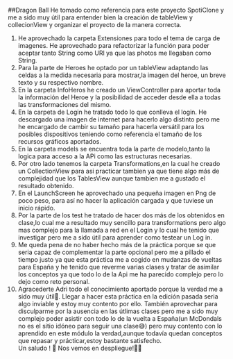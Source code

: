##Dragon Ball 
He tomado como referencia para este proyecto SpotiClone y me a sido muy útil para entender bien la creación de tableView y collecionView y organizar el proyecto de la manera correcta.  
1. He aprovechado la carpeta Extensiones para todo el tema de carga de imagenes. He aprovechado para refactorizar la función para poder aceptar tanto String como URl ya que las photos me llegaban como String.  
2. Para la parte de Heroes he optado por un tableView adaptando las celdas a la medida necesaria para mostrar,la imagen del heroe, un breve texto y su respectivo nombre.  
3. En la carpeta InfoHeros he creado un ViewController para aportar toda la información del Heroe y la posibilidad de acceder desde ella a todas las transformaciones del mismo.  
4. En la carpeta de Login he tratado todo lo que conlleva el login. He descargado una imagen de internet para hacerlo algo distinto pero me he encargado de cambir su tamaño para hacerla versátil para los posibles dispositivos teniendo como referencia el tamaño de los recursos gráficos aportados.  
5. En la carpeta models se encuentra toda la parte de modelo,tanto la logica para acceso a la APi como las estructuras necesarias.  
6. Por otro lado tenemos la carpeta Transformations,en la cual he creado un CollectionView para asi practicar tambien ya que tiene algo más de complejidad  que los TablesView aunque tambien me a gustado el resultado obtenido.  
7. En el LaunchScreen he aprovechado una pequeña imagen en Png de poco peso, para así no hacer la aplicación cargada y que tuviese un inicio rápido.  
8. Por la parte de los test he tratado de hacer dos más de los obtenidos en clase,lo cual me a resultado muy sencillo para transformations pero algo mas complejo para la llamada a red en el Login y lo cual he tenido que investigar pero me a sido útil para aprender como testear un Log in.  
9. Me queda pena de no haber hecho más de la práctica porque se que seria capaz de complementar la parte opcional pero me a pillado el tiempo justo ya que esta práctica me a cogido en mudanzas de vueltas para España y he tenido que reverme varias clases y tratar de asimilar los conceptos ya que todo lo de la Api me ha parecido complejo pero lo dejo como reto personal.  
10. Agracederte Adri todo el conocimiento aportado porque la verdad me a sido muy útil🫡. Llegar a hacer esta práctica en la edición pasada seria algo inviable y estoy muy contento por ello. También aprovechar para disculparme por la ausencia en las útlimas clases pero me a sido muy complejo poder asistir con todo lo de la vuelta a España(un McDondals no es el sitio idóneo para seguir una clase😅) pero muy contento con lo aprendido en este módulo la verdad,aunque todavía quedan conceptos que repasar y prácticar,estoy bastante satisfecho.  
Un saludo ! 👋 Nos vemos en despliegue!✌🏽